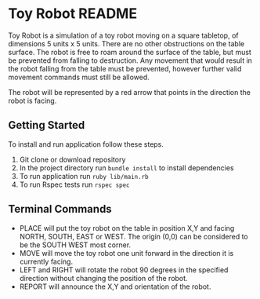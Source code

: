 # Toy Robot README

Toy Robot is a simulation of a toy robot moving on a square tabletop, of dimensions 5 units x 5 units. There are no other obstructions on the table surface. The robot is free to roam around the surface of the table, but must be prevented from falling to destruction. Any movement that would result in the robot falling from the table must be prevented, however further valid movement commands must still be allowed.

The robot will be represented by a red arrow that points in the direction the robot is facing.


## Getting Started
To install and run application follow these steps.
1. Git clone or download repository
2. In the project directory run `bundle install` to install dependencies
3. To run application run `ruby lib/main.rb`
4. To run Rspec tests run `rspec spec`

## Terminal Commands
  + PLACE will put the toy robot on the table in position X,Y and facing NORTH, SOUTH, EAST or WEST. The origin (0,0) can be considered to be the SOUTH WEST most corner.
  + MOVE will move the toy robot one unit forward in the direction it is currently facing.
  + LEFT and RIGHT will rotate the robot 90 degrees in the specified direction without changing the position of the robot.
  + REPORT will announce the X,Y and orientation of the robot.

